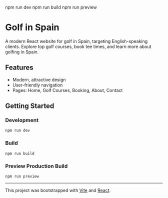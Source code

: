 npm run dev
npm run build
npm run preview

# Golf in Spain

A modern React website for golf in Spain, targeting English-speaking clients. Explore top golf courses, book tee times, and learn more about golfing in Spain.

## Features

- Modern, attractive design
- User-friendly navigation
- Pages: Home, Golf Courses, Booking, About, Contact

## Getting Started

### Development

```
npm run dev
```

### Build

```
npm run build
```

### Preview Production Build

```
npm run preview
```

---

This project was bootstrapped with [Vite](https://vitejs.dev/) and [React](https://react.dev/).
